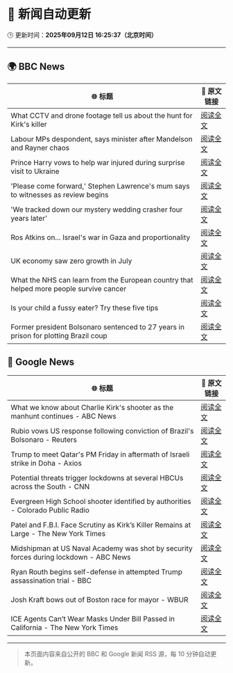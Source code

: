 # 🧠 新闻自动更新

🕒 更新时间：**2025年09月12日 16:25:37（北京时间）**

---

## 🌍 BBC News

| 🌐 标题 | 🔗 原文链接 |
|--------|-------------|
| What CCTV and drone footage tell us about the hunt for Kirk's killer | [阅读全文](https://www.bbc.com/news/videos/ce84y9ep1z8o?at_medium=RSS&at_campaign=rss) |
| Labour MPs despondent, says minister after Mandelson and Rayner chaos | [阅读全文](https://www.bbc.com/news/articles/cx238pwwqg6o?at_medium=RSS&at_campaign=rss) |
| Prince Harry vows to help war injured during surprise visit to Ukraine | [阅读全文](https://www.bbc.com/news/articles/c3dr859vxxjo?at_medium=RSS&at_campaign=rss) |
| 'Please come forward,' Stephen Lawrence's mum says to witnesses as review begins | [阅读全文](https://www.bbc.com/news/articles/cgrqnp09zl5o?at_medium=RSS&at_campaign=rss) |
| 'We tracked down our mystery wedding crasher four years later' | [阅读全文](https://www.bbc.com/news/articles/c7v1d3r6y8mo?at_medium=RSS&at_campaign=rss) |
| Ros Atkins on... Israel's war in Gaza and proportionality | [阅读全文](https://www.bbc.com/news/articles/cr5r76e127do?at_medium=RSS&at_campaign=rss) |
| UK economy saw zero growth in July | [阅读全文](https://www.bbc.com/news/articles/c203edl1zq3o?at_medium=RSS&at_campaign=rss) |
| What the NHS can learn from the European country that helped more people survive cancer | [阅读全文](https://www.bbc.com/news/articles/c701kw519lpo?at_medium=RSS&at_campaign=rss) |
| Is your child a fussy eater? Try these five tips | [阅读全文](https://www.bbc.com/news/articles/c3e712j3gq5o?at_medium=RSS&at_campaign=rss) |
| Former president Bolsonaro sentenced to 27 years in prison for plotting Brazil coup | [阅读全文](https://www.bbc.com/news/articles/c8xrqxk9p4xo?at_medium=RSS&at_campaign=rss) |

## 📰 Google News

| 🌐 标题 | 🔗 原文链接 |
|--------|-------------|
| What we know about Charlie Kirk's shooter as the manhunt continues - ABC News | [阅读全文](https://news.google.com/rss/articles/CBMijAFBVV95cUxOTjNJNlZvbUQxUDZQVnB2cDdXai1HV09GcWNfZFhIX1FaQm5tRWU1cDFkQlRnbEhrV3B0YThTVWs5WHllU01nTGpjbExndzl5TzNkcTlNQTNSS3BJTndnaHM3RmEwTENCeGEyNkxGckxmOEo2Z1BJNTZ5c3M3akJVNk1LRjRjS2VQQk1udNIBkgFBVV95cUxQbi1iUXRjRXF4enR4TEJocWtKaTEwelBNVTljSWdCTWFUUGNKeTlEQUFZUlhIcm1lNFAwWUs3Rl9BOWpyUUhMVDJQaWZ2NkVVQXVqejFSV2FTQkdLZVgyTVhBWElxdDh5QlJaMzRWd1hTTTEwQy1jQkdMbnh4UktLdXFfWUdQZ2RSQjlSd2VrYmp1UQ?oc=5) |
| Rubio vows US response following conviction of Brazil's Bolsonaro - Reuters | [阅读全文](https://news.google.com/rss/articles/CBMisgFBVV95cUxOX01Oakx5am85anhmR0lLNU5CN3kzby1VUjhpZEp2YWdaSnJuRjZiUkpRVUs0YmZVTVo1SlRZXzZYQlh5RHhPU1BKYzZRYVNsUDQ1emMyOHZrMEwwMWszTmc3Z3lTR2djNVM0ZUg3c2x4eTdYbm9jRmZmLUJhLWIzTHZDQVlDbmpldlZObUFSWHhfWVZqRWtMbUt5emdOSWE1czFHTEl6THZjd3pMRXV6aVJR?oc=5) |
| Trump to meet Qatar's PM Friday in aftermath of Israeli strike in Doha - Axios | [阅读全文](https://news.google.com/rss/articles/CBMie0FVX3lxTE00M1B1RXVSQWRQS080b0dfa2hxUzNfX2tvVWtlMEJhYkRiZDdERkJNZFUxdnRqU0xaU29oM2pQaDc0Q2tEdTZYTVpsMjVRWG9iUGtnZG9OYTY1MjNfbV9MaHMybXd6QWdQTnFlS1FvSGlVQ29kUXZ4dmRpZw?oc=5) |
| Potential threats trigger lockdowns at several HBCUs across the South - CNN | [阅读全文](https://news.google.com/rss/articles/CBMic0FVX3lxTE5Hb0JNLUl2LW4tcWRGaGFoUmtxQ0JzS2RmVTFMN2FOemg4cU5EUzBUQVpzVWhqNzF0T0tfNHZjUkJWaDB3MGFwYTkzR1I1cVhyTFFfNTVIcEJkTHNfYTBfOXo3Q0tyWUYzVmxVZjlkRXhVbU0?oc=5) |
| Evergreen High School shooter identified by authorities - Colorado Public Radio | [阅读全文](https://news.google.com/rss/articles/CBMifEFVX3lxTE80eWEwMU5Sd2h0WFVScndBOFJld0Nsbkk0UmljdXhGczV2bnFGekRoZ2RDUkF6RFhvenNPb2FKR1BaUUR2M2NMbzRDdFpCS0RBY2hlNmVvalR1SjJudjBwVmkyT01Kd0ZldnMtWXhBWG54d3JzR3hIaEZxRzk?oc=5) |
| Patel and F.B.I. Face Scrutiny as Kirk’s Killer Remains at Large - The New York Times | [阅读全文](https://news.google.com/rss/articles/CBMigAFBVV95cUxQSGxMTDc4S29lUmZPNzhtTnY1YnljQmxwX3VYN095a0g4MmVfSWlsTEtkNkdZV0NGRFRHaHQtalVLc0RfUC1UekM2NWFiaU1CZVVlRHVGeHRFVnVXdVFhb2hvOHFiWTJETUZrWUN1MTE1eUpPSnMxcXk3R0tabjNLOQ?oc=5) |
| Midshipman at US Naval Academy was shot by security forces during lockdown - ABC News | [阅读全文](https://news.google.com/rss/articles/CBMinwFBVV95cUxPZ2h6aVhKdFRINHBHQ2JmTWFkblFua2FPa3JtcGRyMTVfcXBKRE9WSUVRV1lSMFQ0NW1aTVJNdTk1NW01OW42TkwwOGgyeHpwNHdWWjZSUjkzWTJxVEpNbVF2N2s2UTNFZjBTWWdmeXdJU01yMGZPaXhUTGZWcXJsck5wVGdPbXlPMXh4bDRVOC16TnkxUUNEaVJzNDBDeVXSAaQBQVVfeXFMUEVwTUpXVzMwZk5yNGtXRU9STWJLYkxNQXlBV0dpU2JMOG9jT1pPRjRJZmZhNlFCdC1RLTdxTFFNVThSWGczWEZITFdfcGN0Y3FEQU1fcmN4WTIzbmNrSFNuOWRuSEFqdmpMRlI5ZlhfMXcxODVXaWpjMml0U3FBYmhmRXE3VUczR0dad3pHcEx3cm5PN3J6UlFRMUZOTmVvNUxTY0w?oc=5) |
| Ryan Routh begins self-defense in attempted Trump assassination trial - BBC | [阅读全文](https://news.google.com/rss/articles/CBMiWkFVX3lxTE1SUG55a2pCeGtTVHR0U2E4eC0tTnlfQ3BaWVU1NlhMSGxjZzlrb3g2blZxVDlUYUdEQjVoRDhlY2I4NVFfR21uM1ZJdFl6aDdueDdCNWFWY0NlUdIBX0FVX3lxTE9US1poVFVSS19LSzRJOHBJNkFMUnQzTktUSm5CNFpHOGFGT0FQcm82c3daNjRnXzVWT3c2UkdqbThfQ2QzU3did0RaSnlSOWNjN2V4LWJNVHlNMFNoYWZJ?oc=5) |
| Josh Kraft bows out of Boston race for mayor - WBUR | [阅读全文](https://news.google.com/rss/articles/CBMiiAFBVV95cUxQbXRtWGVYTF9aTjNPdnFFOUljMmtVNU1odjllZGNNUTdkMl9Qb0ZqbkNuZnlSNWJUa1IzTlFpRVM2ZzhueURpc2xvWjZwNWYxZnlfQ2JHaldscWYyM3V0dXJKQnNsMDF4S1J5RDQtTW1aWThnV3lhYWQzeWJyMUtfeEUwUEJPU0xI?oc=5) |
| ICE Agents Can’t Wear Masks Under Bill Passed in California - The New York Times | [阅读全文](https://news.google.com/rss/articles/CBMihgFBVV95cUxQeFVQWmJhNGVVa3NNR05oWlVCQkRpN25tZFl2SXBTMm55VXF5dEFRMnVibEVwRGFrMHF4am03Q2NqMjBxTFBRM1JTc2Fzenl6dDk5MXlqNmRjZnhyWi1GME5yTlJKYzR0WkMwbVZrOFdlMWZJVmZwY1F1X3o3SUVVMjJjQks0dw?oc=5) |

---
> 本页面内容来自公开的 BBC 和 Google 新闻 RSS 源，每 10 分钟自动更新。